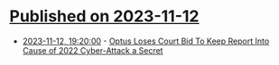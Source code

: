# [Published on 2023-11-12](index.md)

* [2023-11-12, 19:20:00](https://yro.slashdot.org/story/23/11/12/1916247/optus-loses-court-bid-to-keep-report-into-cause-of-2022-cyber-attack-a-secret?utm_source=rss1.0mainlinkanon&utm_medium=feed) - [Optus Loses Court Bid To Keep Report Into Cause of 2022 Cyber-Attack a Secret](https://yro.slashdot.org/story/23/11/12/1916247/optus-loses-court-bid-to-keep-report-into-cause-of-2022-cyber-attack-a-secret?utm_source=rss1.0mainlinkanon&utm_medium=feed)
